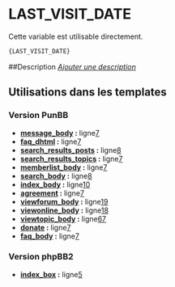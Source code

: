 # LAST_VISIT_DATE


Cette variable est utilisable directement.

```html
{LAST_VISIT_DATE}
```

##Description
[*Ajouter une description*](https://fa-tvars.appspot.com/var/LAST_VISIT_DATE)

## Utilisations dans les templates

### Version PunBB
* __[message_body](../tpl/var/punbb/message_body.md#readme) :__ ligne[7](../tpl/src/punbb/message_body.tpl#L7)
* __[faq_dhtml](../tpl/var/punbb/faq_dhtml.md#readme) :__ ligne[7](../tpl/src/punbb/faq_dhtml.tpl#L7)
* __[search_results_posts](../tpl/var/punbb/search_results_posts.md#readme) :__ ligne[8](../tpl/src/punbb/search_results_posts.tpl#L8)
* __[search_results_topics](../tpl/var/punbb/search_results_topics.md#readme) :__ ligne[7](../tpl/src/punbb/search_results_topics.tpl#L7)
* __[memberlist_body](../tpl/var/punbb/memberlist_body.md#readme) :__ ligne[7](../tpl/src/punbb/memberlist_body.tpl#L7)
* __[search_body](../tpl/var/punbb/search_body.md#readme) :__ ligne[8](../tpl/src/punbb/search_body.tpl#L8)
* __[index_body](../tpl/var/punbb/index_body.md#readme) :__ ligne[10](../tpl/src/punbb/index_body.tpl#L10)
* __[agreement](../tpl/var/punbb/agreement.md#readme) :__ ligne[7](../tpl/src/punbb/agreement.tpl#L7)
* __[viewforum_body](../tpl/var/punbb/viewforum_body.md#readme) :__ ligne[19](../tpl/src/punbb/viewforum_body.tpl#L19)
* __[viewonline_body](../tpl/var/punbb/viewonline_body.md#readme) :__ ligne[18](../tpl/src/punbb/viewonline_body.tpl#L18)
* __[viewtopic_body](../tpl/var/punbb/viewtopic_body.md#readme) :__ ligne[67](../tpl/src/punbb/viewtopic_body.tpl#L67)
* __[donate](../tpl/var/punbb/donate.md#readme) :__ ligne[7](../tpl/src/punbb/donate.tpl#L7)
* __[faq_body](../tpl/var/punbb/faq_body.md#readme) :__ ligne[7](../tpl/src/punbb/faq_body.tpl#L7)

### Version phpBB2
* __[index_box](../tpl/var/subsilver/index_box.md#readme) :__ ligne[5](../tpl/src/subsilver/index_box.tpl#L5)